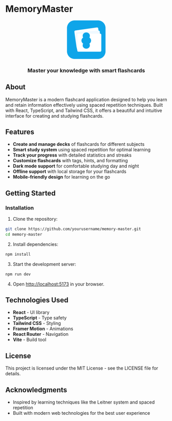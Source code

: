 # MemoryMaster

<div align="center">
  <img src="public/favicon.svg" alt="MemoryMaster Logo" width="120" />
  <h3>Master your knowledge with smart flashcards</h3>
</div>

## About

MemoryMaster is a modern flashcard application designed to help you learn and retain information effectively using spaced repetition techniques. Built with React, TypeScript, and Tailwind CSS, it offers a beautiful and intuitive interface for creating and studying flashcards.

## Features

- **Create and manage decks** of flashcards for different subjects
- **Smart study system** using spaced repetition for optimal learning
- **Track your progress** with detailed statistics and streaks
- **Customize flashcards** with tags, hints, and formatting
- **Dark mode support** for comfortable studying day and night
- **Offline support** with local storage for your flashcards
- **Mobile-friendly design** for learning on the go

## Getting Started

### Installation

1. Clone the repository:
```bash
git clone https://github.com/yourusername/memory-master.git
cd memory-master
```

2. Install dependencies:
```bash
npm install
```

3. Start the development server:
```bash
npm run dev
```

4. Open [http://localhost:5173](http://localhost:5173) in your browser.

## Technologies Used

- **React** - UI library
- **TypeScript** - Type safety
- **Tailwind CSS** - Styling
- **Framer Motion** - Animations
- **React Router** - Navigation
- **Vite** - Build tool

## License

This project is licensed under the MIT License - see the LICENSE file for details.

## Acknowledgments

- Inspired by learning techniques like the Leitner system and spaced repetition
- Built with modern web technologies for the best user experience
